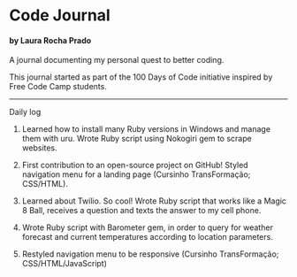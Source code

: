 # Code Journal
#### by Laura Rocha Prado

A journal documenting my personal quest to better coding.

This journal started as part of the 100 Days of Code initiative inspired by Free Code Camp students.

[//]: # (Commit format: Theme - Day n - Language/Framework/Something else)

----
Daily log

1. Learned how to install many Ruby versions in Windows and manage them with uru. Wrote Ruby script using Nokogiri gem to scrape websites.

2. First contribution to an open-source project on GitHub! Styled navigation menu for a landing page (Cursinho TransFormação; CSS/HTML).

3. Learned about Twilio. So cool! Wrote Ruby script that works like a Magic 8 Ball, receives a question and texts the answer to my cell phone.

4. Wrote Ruby script with Barometer gem, in order to query for weather forecast and current temperatures according to location parameters. 

5. Restyled navigation menu to be responsive (Cursinho TransFormação; CSS/HTML/JavaScript)
